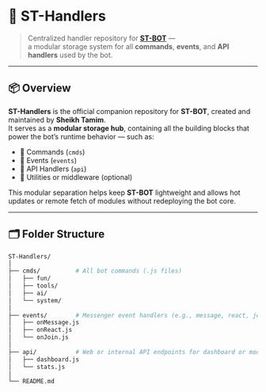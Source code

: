 # 🧩 ST-Handlers

> Centralized handler repository for **[ST-BOT](https://github.com/sheikhtamimlover/ST-BOT)** —  
> a modular storage system for all **commands**, **events**, and **API handlers** used by the bot.

---

## 📦 Overview

**ST-Handlers** is the official companion repository for **ST-BOT**, created and maintained by **Sheikh Tamim**.  
It serves as a **modular storage hub**, containing all the building blocks that power the bot’s runtime behavior — such as:

- 🔹 Commands (`cmds`)
- 🔹 Events (`events`)
- 🔹 API Handlers (`api`)
- 🔹 Utilities or middleware (optional)

This modular separation helps keep **ST-BOT** lightweight and allows hot updates or remote fetch of modules without redeploying the bot core.

---

## 🗂 Folder Structure

```bash
ST-Handlers/
│
├── cmds/          # All bot commands (.js files)
│   ├── fun/
│   ├── tools/
│   ├── ai/
│   └── system/
│
├── events/        # Messenger event handlers (e.g., message, react, join)
│   ├── onMessage.js
│   ├── onReact.js
│   └── onJoin.js
│
├── api/           # Web or internal API endpoints for dashboard or modules
│   ├── dashboard.js
│   └── stats.js
│
└── README.md
